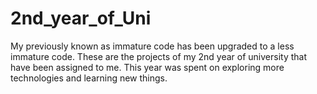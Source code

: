 # 2nd_year_of_Uni
My previously known as immature code has been upgraded to a less immature code. These are the projects of my 2nd year of university that have been assigned to me. This year was spent on exploring more technologies and learning new things.
